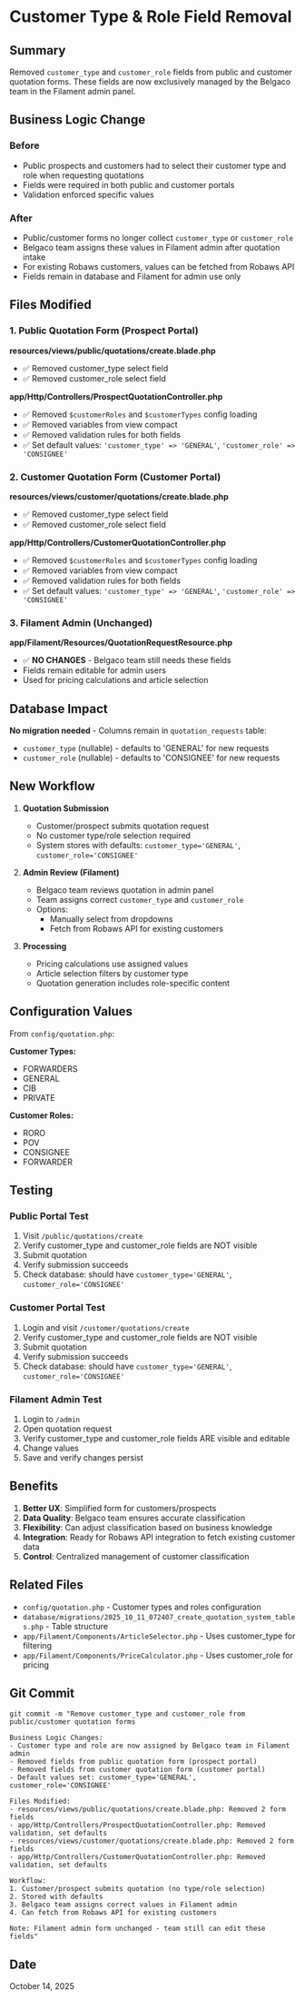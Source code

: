 # Customer Type & Role Field Removal

## Summary
Removed `customer_type` and `customer_role` fields from public and customer quotation forms. These fields are now exclusively managed by the Belgaco team in the Filament admin panel.

## Business Logic Change

### Before
- Public prospects and customers had to select their customer type and role when requesting quotations
- Fields were required in both public and customer portals
- Validation enforced specific values

### After
- Public/customer forms no longer collect `customer_type` or `customer_role`
- Belgaco team assigns these values in Filament admin after quotation intake
- For existing Robaws customers, values can be fetched from Robaws API
- Fields remain in database and Filament for admin use only

## Files Modified

### 1. Public Quotation Form (Prospect Portal)

**resources/views/public/quotations/create.blade.php**
- ✅ Removed customer_type select field
- ✅ Removed customer_role select field

**app/Http/Controllers/ProspectQuotationController.php**
- ✅ Removed `$customerRoles` and `$customerTypes` config loading
- ✅ Removed variables from view compact
- ✅ Removed validation rules for both fields
- ✅ Set default values: `'customer_type' => 'GENERAL'`, `'customer_role' => 'CONSIGNEE'`

### 2. Customer Quotation Form (Customer Portal)

**resources/views/customer/quotations/create.blade.php**
- ✅ Removed customer_type select field
- ✅ Removed customer_role select field

**app/Http/Controllers/CustomerQuotationController.php**
- ✅ Removed `$customerRoles` and `$customerTypes` config loading
- ✅ Removed variables from view compact
- ✅ Removed validation rules for both fields
- ✅ Set default values: `'customer_type' => 'GENERAL'`, `'customer_role' => 'CONSIGNEE'`

### 3. Filament Admin (Unchanged)

**app/Filament/Resources/QuotationRequestResource.php**
- ✅ **NO CHANGES** - Belgaco team still needs these fields
- Fields remain editable for admin users
- Used for pricing calculations and article selection

## Database Impact

**No migration needed** - Columns remain in `quotation_requests` table:
- `customer_type` (nullable) - defaults to 'GENERAL' for new requests
- `customer_role` (nullable) - defaults to 'CONSIGNEE' for new requests

## New Workflow

1. **Quotation Submission**
   - Customer/prospect submits quotation request
   - No customer type/role selection required
   - System stores with defaults: `customer_type='GENERAL'`, `customer_role='CONSIGNEE'`

2. **Admin Review (Filament)**
   - Belgaco team reviews quotation in admin panel
   - Team assigns correct `customer_type` and `customer_role`
   - Options:
     - Manually select from dropdowns
     - Fetch from Robaws API for existing customers

3. **Processing**
   - Pricing calculations use assigned values
   - Article selection filters by customer type
   - Quotation generation includes role-specific content

## Configuration Values

From `config/quotation.php`:

**Customer Types:**
- FORWARDERS
- GENERAL
- CIB
- PRIVATE

**Customer Roles:**
- RORO
- POV
- CONSIGNEE
- FORWARDER

## Testing

### Public Portal Test
1. Visit `/public/quotations/create`
2. Verify customer_type and customer_role fields are NOT visible
3. Submit quotation
4. Verify submission succeeds
5. Check database: should have `customer_type='GENERAL'`, `customer_role='CONSIGNEE'`

### Customer Portal Test
1. Login and visit `/customer/quotations/create`
2. Verify customer_type and customer_role fields are NOT visible
3. Submit quotation
4. Verify submission succeeds
5. Check database: should have `customer_type='GENERAL'`, `customer_role='CONSIGNEE'`

### Filament Admin Test
1. Login to `/admin`
2. Open quotation request
3. Verify customer_type and customer_role fields ARE visible and editable
4. Change values
5. Save and verify changes persist

## Benefits

1. **Better UX**: Simplified form for customers/prospects
2. **Data Quality**: Belgaco team ensures accurate classification
3. **Flexibility**: Can adjust classification based on business knowledge
4. **Integration**: Ready for Robaws API integration to fetch existing customer data
5. **Control**: Centralized management of customer classification

## Related Files

- `config/quotation.php` - Customer types and roles configuration
- `database/migrations/2025_10_11_072407_create_quotation_system_tables.php` - Table structure
- `app/Filament/Components/ArticleSelector.php` - Uses customer_type for filtering
- `app/Filament/Components/PriceCalculator.php` - Uses customer_role for pricing

## Git Commit

```
git commit -m "Remove customer_type and customer_role from public/customer quotation forms

Business Logic Changes:
- Customer type and role are now assigned by Belgaco team in Filament admin
- Removed fields from public quotation form (prospect portal)
- Removed fields from customer quotation form (customer portal)
- Default values set: customer_type='GENERAL', customer_role='CONSIGNEE'

Files Modified:
- resources/views/public/quotations/create.blade.php: Removed 2 form fields
- app/Http/Controllers/ProspectQuotationController.php: Removed validation, set defaults
- resources/views/customer/quotations/create.blade.php: Removed 2 form fields
- app/Http/Controllers/CustomerQuotationController.php: Removed validation, set defaults

Workflow:
1. Customer/prospect submits quotation (no type/role selection)
2. Stored with defaults
3. Belgaco team assigns correct values in Filament admin
4. Can fetch from Robaws API for existing customers

Note: Filament admin form unchanged - team still can edit these fields"
```

## Date
October 14, 2025

